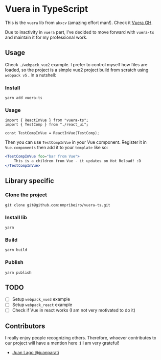 # Vuera in TypeScript

This is the `vuera` lib from `akxcv` (amazing effort man!). Check it [Vuera GH](https://github.com/akxcv/vuera).

Due to inactivity in `vuera` part, I've decided to move forward with `vuera-ts` and maintain it for my professional work.

## Usage

Check `./webpack_vue2` example. I prefer to control myself how files are loaded, so the project is a simple vue2 project build from scratch using `webpack v5` .
In a nutshell:

### Install

 `yarn add vuera-ts`

### Usage

```tsx
import { ReactInVue } from "vuera-ts";
import { TestComp } from "./react_ui";

const TestCompInVue = ReactInVue(TestComp);
```

Then you can use `TestCompInVue` in your Vue component. Register it in `Vue.components` then add it to your `template` like so:

```jsx
<TestCompInVue foo="bar from Vue">
    This is a children from Vue - it updates on Hot Reload! :D
</TestCompInVue>
```

## Library specific

### Clone the project

 `git clone git@github.com:nmpribeiro/vuera-ts.git`

### Install lib

 `yarn`

### Build

 `yarn build`

### Publish

 `yarn publish`

## TODO

* [ ] Setup `webpack_vue3` example
* [ ] Setup `webpack_react` example
* [ ] Check if Vue in react works (I am not very motivated to do it)

## Contributors

I really enjoy people recognizing others. Therefore, whoever contributes to our project will have a mention here :)
I am very grateful!

* [Juan Lago @juanparati](https://github.com/juanparati)
